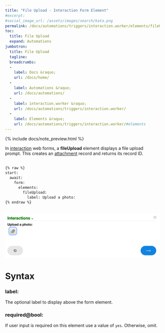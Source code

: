 ```yaml
---
title: "File Upload - Interaction Form Element"
#excerpt: 
#social_image_url: /assets/images/search/kata.png
permalink: /docs/automations/triggers/interaction.worker/elements/fileUpload/
toc:
  title: File Upload
  expand: Automations
jumbotron:
  title: File Upload
  tagline: 
  breadcrumbs:
  -
    label: Docs &raquo;
    url: /docs/home/
  -
    label: Automations &raquo;
    url: /docs/automations/
  -
    label: interaction.worker &raquo;
    url: /docs/automations/triggers/interaction.worker/
  -
    label: Elements &raquo;
    url: /docs/automations/triggers/interaction.worker/#elements
---
```


{% include docs/note_preview.html %}

In [interaction](/docs/automations/triggers/interaction.worker/) web forms, a **fileUpload** element displays a file upload prompt. This creates an [attachment](/docs/records/types/attachment/) record and returns its record ID.

<pre>
<code class="language-cerb">
{% raw %}
start:
  await:
    form:
      elements:
        fileUpload:
          label: Upload a photo:
{% endraw %}
</code>
</pre>

<div class="cerb-screenshot">
<img src="/assets/images/docs/automations/triggers/interaction.worker/elements/fileUpload.png" class="screenshot">
</div>

# Syntax

### label:

The optional label to display above the form element.

### required@bool:

If user input is required on this element use a value of `yes`. Otherwise, omit.